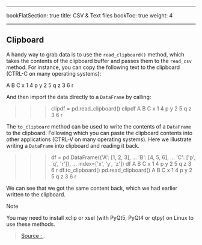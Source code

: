 
---
bookFlatSection: true
title: CSV & Text files
bookToc: true
weight: 4

---
## Clipboard[](https://pandas.pydata.org/pandas-docs/stable/user_guide/io.html#clipboard "Permalink to this headline")

A handy way to grab data is to use the  `read_clipboard()`  method, which takes the contents of the clipboard buffer and passes them to the  `read_csv`  method. For instance, you can copy the following text to the clipboard (CTRL-C on many operating systems):

 A B C
x 1 4 p
y 2 5 q
z 3 6 r

And then import the data directly to a  `DataFrame`  by calling:

>>> clipdf = pd.read_clipboard()
>>> clipdf
 A B C
x 1 4 p
y 2 5 q
z 3 6 r

The  `to_clipboard`  method can be used to write the contents of a  `DataFrame`  to the clipboard. Following which you can paste the clipboard contents into other applications (CTRL-V on many operating systems). Here we illustrate writing a  `DataFrame`  into clipboard and reading it back.

>>> df = pd.DataFrame({'A': [1, 2, 3],
...                    'B': [4, 5, 6],
...                    'C': ['p', 'q', 'r']},
...                   index=['x', 'y', 'z'])
>>> df
 A B C
x 1 4 p
y 2 5 q
z 3 6 r
>>> df.to_clipboard()
>>> pd.read_clipboard()
 A B C
x 1 4 p
y 2 5 q
z 3 6 r

We can see that we got the same content back, which we had earlier written to the clipboard.

Note

You may need to install xclip or xsel (with PyQt5, PyQt4 or qtpy) on Linux to use these methods.

> [Source : ](https://pandas.pydata.org/pandas-docs/stable/user_guide/io.html#clipboard).
<!--stackedit_data:
eyJoaXN0b3J5IjpbMTM4OTEwNTA5XX0=
-->